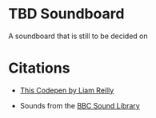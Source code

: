# TBD Soundboard

A soundboard that is still to be decided on

<!-- screenshot here -->

# Citations

* [This Codepen by Liam Reilly](https://codepen.io/supember/pen/BKmgNZ)

<!-- sound links here -->
* Sounds from the [BBC Sound Library](https://sound-effects.bbcrewind.co.uk/)
<!-- fontshare link here -->
